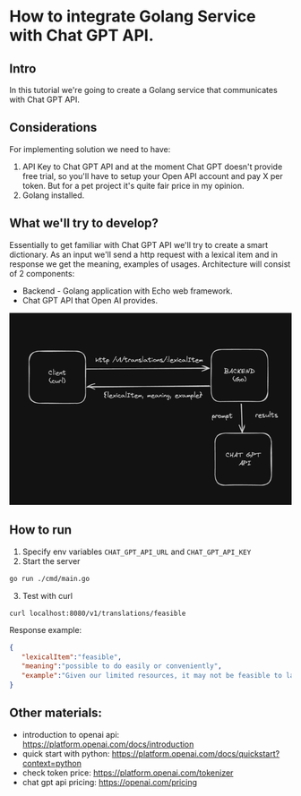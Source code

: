 # How to integrate Golang Service with Chat GPT API.

## Intro
In this tutorial we're going to create a Golang service that communicates with Chat GPT API.

## Considerations
For implementing solution we need to have:
1. API Key to Chat GPT API and at the moment Chat GPT doesn't provide free trial, so you'll have to setup your Open API account and pay X per token. But for a pet project it's quite fair price in my opinion.
2. Golang installed.

## What we'll try to develop?
Essentially to get familiar with Chat GPT API we'll try to create a smart dictionary. As an input we'll send a http request with a lexical item and in response we get the meaning, examples of usages.
Architecture will consist of 2 components:
- Backend - Golang application with Echo web framework.
- Chat GPT API that Open AI provides.

![architecture](./assets/architecture.png)

## How to run
1. Specify env variables `CHAT_GPT_API_URL` and `CHAT_GPT_API_KEY`
2. Start the server
```bash
go run ./cmd/main.go
```
3. Test with curl
```curl
curl localhost:8080/v1/translations/feasible
```

Response example:
```json
{
   "lexicalItem":"feasible",
   "meaning":"possible to do easily or conveniently",
   "example":"Given our limited resources, it may not be feasible to launch a new product at this time."
}
```

## Other materials:
- introduction to openai api: https://platform.openai.com/docs/introduction
- quick start with python: https://platform.openai.com/docs/quickstart?context=python
- check token price: https://platform.openai.com/tokenizer
- chat gpt api pricing: https://openai.com/pricing

